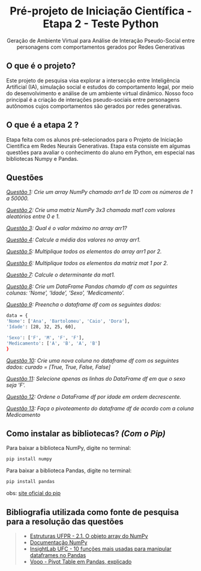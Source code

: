 <div align=center>
  <h1>Pré-projeto de Iniciação Científica - Etapa 2 - Teste Python</h1>
  <p>Geração de Ambiente Virtual para Análise de Interação Pseudo-Social entre personagens com comportamentos gerados por Redes Generativas</p>
</div>

## O que é o projeto?
Este projeto de pesquisa visa explorar a intersecção entre Inteligência Artificial (IA), simulação social e estudos do comportamento legal, por meio do desenvolvimento e análise de um ambiente virtual dinâmico. Nosso foco principal é a criação de interações pseudo-sociais entre personagens autônomos cujos comportamentos são gerados por redes generativas.

## O que é a etapa 2 ?
Etapa feita com os alunos pré-selecionados para o Projeto de Iniciação Científica em Redes Neurais Generativas. Etapa esta consiste em algumas questões para avaliar o conhecimento do aluno em Python, em especial nas bibliotecas Numpy e Pandas.

## Questões
_[Questão 1](https://github.com/whosbea/Pre-projeto-de-Iniciacao-Cientifica---Etapa-2-Teste-Python/blob/main/resolucoes/q1.py): Crie um array NumPy chamado arr1 de 1D com os números de 1 a
50000._

_[Questão 2](https://github.com/whosbea/Pre-projeto-de-Iniciacao-Cientifica---Etapa-2-Teste-Python/blob/main/resolucoes/q2.py): Crie uma matriz NumPy 3x3 chamada mat1 com valores aleatórios entre 0 e 1._

_[Questão 3](https://github.com/whosbea/Pre-projeto-de-Iniciacao-Cientifica---Etapa-2-Teste-Python/blob/main/resolucoes/q3.py): Qual é o valor máximo no array arr1?_

_[Questão 4](https://github.com/whosbea/Pre-projeto-de-Iniciacao-Cientifica---Etapa-2-Teste-Python/blob/main/resolucoes/q4.py): Calcule a média dos valores no array arr1._

_[Questão 5](https://github.com/whosbea/Pre-projeto-de-Iniciacao-Cientifica---Etapa-2-Teste-Python/blob/main/resolucoes/q5.py): Multiplique todos os elementos do array arr1 por 2._

_[Questão 6](https://github.com/whosbea/Pre-projeto-de-Iniciacao-Cientifica---Etapa-2-Teste-Python/blob/main/resolucoes/q6.py): Multiplique todos os elementos da matriz mat 1 por 2._

_[Questão 7](https://github.com/whosbea/Pre-projeto-de-Iniciacao-Cientifica---Etapa-2-Teste-Python/blob/main/resolucoes/q7.py): Calcule o determinante da mat1._

_[Questão 8](https://github.com/whosbea/Pre-projeto-de-Iniciacao-Cientifica---Etapa-2-Teste-Python/blob/main/resolucoes/q8.py): Crie um DataFrame Pandas chamdo df com as seguintes colunas:
‘Nome’, ‘Idade’, ‘Sexo’, ‘Medicamento’._

_[Questão 9](https://github.com/whosbea/Pre-projeto-de-Iniciacao-Cientifica---Etapa-2-Teste-Python/blob/main/resolucoes/q9.py): Preencha o dataframe df com os seguintes dados:_
```sh
data = {
'Nome': ['Ana', 'Bartolomeu', 'Caio', 'Dora'],
'Idade': [28, 32, 25, 60],

'Sexo': ['F', 'M', 'F', 'F'],
'Medicamento': ['A', 'B', 'A', 'B']
}
```

_[Questão 10](https://github.com/whosbea/Pre-projeto-de-Iniciacao-Cientifica---Etapa-2-Teste-Python/blob/main/resolucoes/q10.py): Crie uma nova coluna no dataframe df com os seguintes dados:
curado = [True, True, False, False]_

_[Questão 11](https://github.com/whosbea/Pre-projeto-de-Iniciacao-Cientifica---Etapa-2-Teste-Python/blob/main/resolucoes/q11.py): Selecione apenas as linhas do DataFrame df em que o sexo seja
'F'._

_[Questão 12](https://github.com/whosbea/Pre-projeto-de-Iniciacao-Cientifica---Etapa-2-Teste-Python/blob/main/resolucoes/q12.py): Ordene o DataFrame df por idade em ordem decrescente._

_[Questão 13](https://github.com/whosbea/Pre-projeto-de-Iniciacao-Cientifica---Etapa-2-Teste-Python/blob/main/resolucoes/q13.py): Faça o pivoteamento do dataframe df de acordo com a coluna
Medicamento_

## Como instalar as bibliotecas? _(Com o Pip)_
Para baixar a biblioteca NumPy, digite no terminal:
```sh
pip install numpy
```
Para baixar a biblioteca Pandas, digite no terminal:
```sh
pip install pandas
```
obs: [site oficial do pip](https://pypi.org)

## Bibliografia utilizada como fonte de pesquisa para a resolução das questões
>- [Estruturas UFPR - 2.1. O objeto array do NumPy](http://www.estruturas.ufpr.br/disciplinas/pos-graduacao/introducao-a-computacao-cientifica-com-python/introducao-python/2-1-o-objeto-array-do-numpy/)
>- [Documentação NumPy](https://numpy.org/doc/stable/reference/arrays.html)
>- [InsightLab UFC - 10 funções mais usadas para manipular dataframes no Pandas](https://www.insightlab.ufc.br/10-funcoes-mais-usadas-para-manipular-dataframes-no-pandas/)
>- [Vooo - Pivot Table em Pandas, explicado](https://www.vooo.pro/insights/pivot-table-em-pandas-explicado/)



